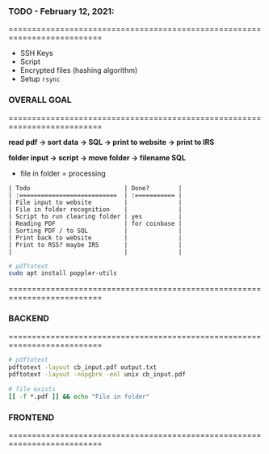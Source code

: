 ### TODO - February 12, 2021:
==========================================================================
- SSH Keys
- Script
- Encrypted files (hashing algorithm)
- Setup `rsync`

### OVERALL GOAL
==========================================================================

**read pdf -> sort data -> SQL -> print to website -> print to IRS**

**folder input -> script -> move folder -> filename SQL**
  - file in folder = processing

```
| Todo                          | Done?        |
| :===========================  | :=========== |
| File input to website         |              |
| File in folder recognition    |              |
| Script to run clearing folder | yes          |
| Reading PDF                   | for coinbase |
| Sorting PDF / to SQL          |              |
| Print back to website         |              |
| Print to RSS? maybe IRS       |              |
|                               |              |
```

```sh
# pdftotext
sudo apt install poppler-utils
```
==========================================================================


### BACKEND
==========================================================================
```sh
# pdftotext
pdftotext -layout cb_input.pdf output.txt
pdftotext -layout -nopgbrk -eol unix cb_input.pdf
```

```sh
# file exists
[[ -f *.pdf ]] && echo "File in folder"
```


### FRONTEND
==========================================================================
